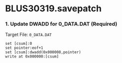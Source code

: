 # BLUS30319.savepatch

### 1. Update DWADD for 0_DATA.DAT (Required)

Target File: `0_DATA.DAT`

```
set [csum]:0
set pointer:eof+1
set [csum]:dwadd(0x000008,pointer)
write at 0x000000:[csum]
```

